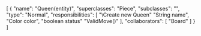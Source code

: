[
  {
    "name": "Queen(entity)",
    "superclasses": "Piece",
    "subclasses": "",
    "type": "Normal",
    "responsibilities": [
      "\\Create new Queen"
      "String name",
      "Color color",
      "boolean status"
      "ValidMove()"
    ],
    "collaborators": [
      "Board"
    ]
  }
]